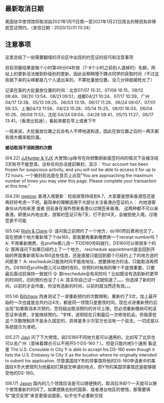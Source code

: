 ## 最新取消日期

美国驻华使领馆将取消自2021年1月11日周一至2021年1月22日周五的移民和非移民签证预约。（发信日期：2020/12/31 13:24）

## 注意事项

这里总结了一些需要翻墙的评论区中出现的约签证的技巧和注意事项

目前测量结果是每个小时第48分04秒放（7-8个小时之前别人退掉的）名额，网站上的更新没法做到秒级别的更新，因此会稍稍慢于蹲点同学的获取时间（不过这些跳下来的尖峰都是几个人退出来的，不算批量放位置，没几分钟就被抢光了）

记录在案的大批量放位置的时间：北京07/07 15:31、07/08 16:15、08/12 08:49、08/20 13:54、08/21 09:51，成都04/21 10:24、07/17 10:39，广州04/17 13:38、05/13 09:25、06/03 13:19、06/17 11:26、06/24 09:07、07/01 09:33，上海04/13 11:56、04/23 15:28、05/14 15:25、06/01 16:03、06/04 10:26、06/09 11:53，沈阳 04/24 09:04、04/28 08:41、05/13 11:27、08/17 13:41，（香港比较迷），看起来都在早上或者下午

一般来说，大批量放位置之后会有人不停地退和选，因此在放位置之后的一两天都有很大概率能捡漏。

**被动取消不消耗预约次数**

(04.22) [JJHunter & YJX](http://disq.us/p/28sd6fs)
大使馆cgi账号在你频繁刷新面签时间的情况下会被冻结3天账号不能登录。没有任何办法提前解封，显示：Your account has been frozen for suspicious activity, and you will not be able to access it for up to 72 hours.
一个被封前兆是在首页上出现"You are approaching the maximum number of times you may view this page. Please complete your transaction at this time."

(04.29) [qwezxc](http://disq.us/p/28x22pg)
香港入境更新：检疫政策持续到6.7，大家要是想来香港签还是再好好考虑一下吧。最简单的理解适用于大部分关注香港办签证的人： 内地游客身份从内地来港 或者 目前身在海外想来香港以过境签来香港。 这两种都不可以来香港。即便从内地出发，游客的签证只有7天，打不到14天，会被拒绝入境。过境签更不可能

(05.04) [Rishi & Claire](http://disq.us/p/2917d5l)
Q: 请问我之前预约了一个地方，ds160然后费用也交了。现在想换个地方重新填了个ds160，那我要再重新缴费换一个receipt number吗？
A: 不用重新缴费，在profile那儿改一下DS160号码就行，DS160可以填很多个的
Q: 那再请问下如果已经约上了一个地方， reschedule appointment是会回到开始的界面重新填写ds160这些信息，还是直接只能回到那个已经约上了的地方选时间那里？
A: reschedule只能改时间不能改地址，想要换地方的话，只能取消再预约。DS160在profile那儿可以随时改的，你预约时候用的哪个不是很重要，只要最后面试前保持一致就行
Q: 那reschedule会有风险吗？比如既没有选到新的更早的时间的，旧的预约也没了:(
A: 其实你自己试一试就知道了。。。你选择了新的时间，以前的才会作废，你没有选新的时间，以前的就当然还有效。。。

(05.14) [Billzhaox](http://disq.us/p/299bl3h)
肉身测试了一波重新预约的次数限制，重新约了3次，加上最开始的一次也就是总共约过4次，都是同一领馆只是更改时间，现在点进重新预约后出现“如果取消本次预约，您将超出取消预约的许可上限，您必须重新缴纳可机读签证申请费，才能继续预约。“字样，说明现在只剩最后一次修改机会。但我感觉这个次数限制并不是永久固定的，具体是多少次官方也没有一个说法，一切还是以系统提示为准吧。

(05.27) [Jiayi](http://disq.us/p/29ip833)
问了下大使馆，说DS160不同地方是可以通用的，比如写了北京也可以去广州（意味着蹲点可以不用开5个DS-160？）。但是只能内地5个通用 看这里
The U.S. Consulate in City Y is able to accept his DS-160 even though it lists the U.S. Embassy in City X as the location where he originally intended to submit his application.
尽管美国驻Y市的领事馆将他的DS-160申请表中的美国驻X市大使馆列为他最初打算提交申请的地点，但Y市的美国领事馆还是能够接受他的DS-160。

(06.17) [Jason](http://disq.us/p/29zfwsu)
国内的几个领馆应该是可以随便换的，取消后冷却个一天就可以换个使馆重新约时间了。如果想换去别的国家、或者港台地区的使馆，那需要填写“提交反馈”来变更面谈国家。似乎也不必重新交钱
